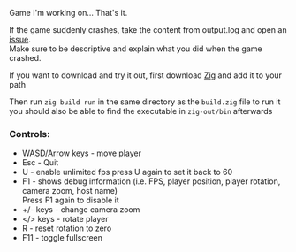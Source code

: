 Game I'm working on... That's it.

If the game suddenly crashes, take the content from output.log and open an [issue](https://github.com/ChipCruncher72/TheGameOrSmth/issues/new).\
Make sure to be descriptive and explain what you did when the game crashed.

If you want to download and try it out, first download [Zig](https://ziglang.org/download/) and add it to your path

Then run `zig build run` in the same directory as the `build.zig` file to run it\
you should also be able to find the executable in `zig-out/bin` afterwards

### Controls:
- WASD/Arrow keys - move player
- Esc - Quit
- U - enable unlimited fps press U again to set it back to 60
- F1 - shows debug information (i.e. FPS, player position, player rotation, camera zoom, host name)\
   Press F1 again to disable it
- +/- keys - change camera zoom
- </> keys - rotate player
- R - reset rotation to zero
- F11 - toggle fullscreen
